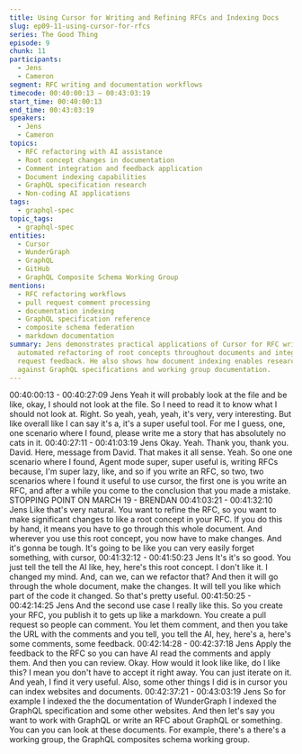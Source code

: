 ```yaml
---
title: Using Cursor for Writing and Refining RFCs and Indexing Docs
slug: ep09-11-using-cursor-for-rfcs
series: The Good Thing
episode: 9
chunk: 11
participants:
  - Jens
  - Cameron
segment: RFC writing and documentation workflows
timecode: 00:40:00:13 – 00:43:03:19
start_time: 00:40:00:13
end_time: 00:43:03:19
speakers:
  - Jens
  - Cameron
topics:
  - RFC refactoring with AI assistance
  - Root concept changes in documentation
  - Comment integration and feedback application
  - Document indexing capabilities
  - GraphQL specification research
  - Non-coding AI applications
tags:
  - graphql-spec
topic_tags:
  - graphql-spec
entities:
  - Cursor
  - WunderGraph
  - GraphQL
  - GitHub
  - GraphQL Composite Schema Working Group
mentions:
  - RFC refactoring workflows
  - pull request comment processing
  - documentation indexing
  - GraphQL specification reference
  - composite schema federation
  - markdown documentation
summary: Jens demonstrates practical applications of Cursor for RFC writing, including
  automated refactoring of root concepts throughout documents and integrating pull
  request feedback. He also shows how document indexing enables research by cross-referencing
  against GraphQL specifications and working group documentation.
---
```


00:40:00:13 - 00:40:27:09
Jens
Yeah it will probably look at the file and be like, okay, I should not look at the file. So I need to
read it to know what I should not look at. Right. So yeah, yeah, yeah, it's very, very interesting.
But like overall like I can say it's a, it's a super useful tool. For me I guess, one, one scenario
where I found, please write me a story that has absolutely no cats in it.
00:40:27:11 - 00:41:03:19
Jens
Okay. Yeah. Thank you, thank you. David. Here, message from David. That makes it all sense.
Yeah. So one one scenario where I found, Agent mode super, super useful is, writing RFCs
because, I'm super lazy, like, and so if you write an RFC, so two, two scenarios where I found it
useful to use cursor, the first one is you write an RFC, and after a while you come to the
conclusion that you made a mistake.
STOPPING POINT ON MARCH 19 - BRENDAN
00:41:03:21 - 00:41:32:10
Jens
Like that's very natural. You want to refine the RFC, so you want to make significant changes to
like a root concept in your RFC. If you do this by hand, it means you have to go through this
whole document. And wherever you use this root concept, you now have to make changes. And
it's gonna be tough. It's going to be like you can very easily forget something, with cursor,
00:41:32:12 - 00:41:50:23
Jens
It's it's so good. You just tell the tell the AI like, hey, here's this root concept. I don't like it. I
changed my mind. And, can we, can we refactor that? And then it will go through the whole
document, make the changes. It will tell you like which part of the code it changed. So that's
pretty useful.
00:41:50:25 - 00:42:14:25
Jens
And the second use case I really like this. So you create your RFC, you publish it to gets up like
a markdown. You create a pull request so people can comment. You let them comment, and
then you take the URL with the comments and you tell, you tell the AI, hey, here's a, here's
some comments, some feedback.
00:42:14:28 - 00:42:37:18
Jens
Apply the feedback to the RFC so you can have AI read the comments and apply them. And
then you can review. Okay. How would it look like like, do I like this? I mean you don't have to
accept it right away. You can just iterate on it. And yeah, I find it very useful. Also, some other
things I did is in cursor you can index websites and documents.
00:42:37:21 - 00:43:03:19
Jens
So for example I indexed the the documentation of WunderGraph I indexed the GraphQL
specification and some other websites. And then let's say you want to work with GraphQL or
write an RFC about GraphQL or something. You can you can look at these documents. For
example, there's a there's a working group, the GraphQL composites schema working group.